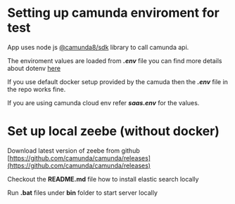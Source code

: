 # Setting up camunda enviroment for test

App uses node js [@camunda8/sdk](https://camunda.github.io/camunda-8-js-sdk/) library to call camunda api. 

The enviroment values are loaded from ***.env*** file you can find more details about dotenv [here](https://www.npmjs.com/package/dotenv)

If you use default docker setup provided by the camuda then the ***.env*** file in the repo works fine.

If you are using camunda cloud env refer ***saas.env*** for the values.


# Set up local zeebe (without docker)

Download latest version of zeebe from github [https://github.com/camunda/camunda/releases](https://github.com/camunda/camunda/releases)

Checkout the **README.md** file how to install elastic search locally

Run **.bat** files under **bin** folder to start server locally

